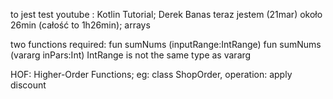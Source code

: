 to jest test
youtube : Kotlin Tutorial; Derek Banas teraz jestem (21mar) około 26min (całość to 1h26min); arrays



two functions required:  fun sumNums (inputRange:IntRange)  fun sumNums (vararg inPars:Int)   IntRange is not the same type as vararg

HOF: Higher-Order Functions; eg: class ShopOrder, operation: apply discount